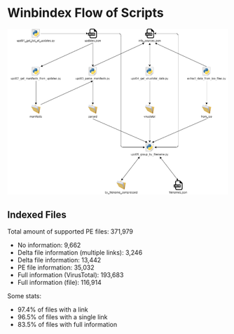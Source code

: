 # Winbindex Flow of Scripts

![winbindex-scripts-flow.png](winbindex-scripts-flow.png)

## Indexed Files

<!--FileStats-->
Total amount of supported PE files: 371,979

* No information: 9,662
* Delta file information (multiple links): 3,246
* Delta file information: 13,442
* PE file information: 35,032
* Full information (VirusTotal): 193,683
* Full information (file): 116,914

Some stats:

* 97.4% of files with a link
* 96.5% of files with a single link
* 83.5% of files with full information
<!--/FileStats-->
